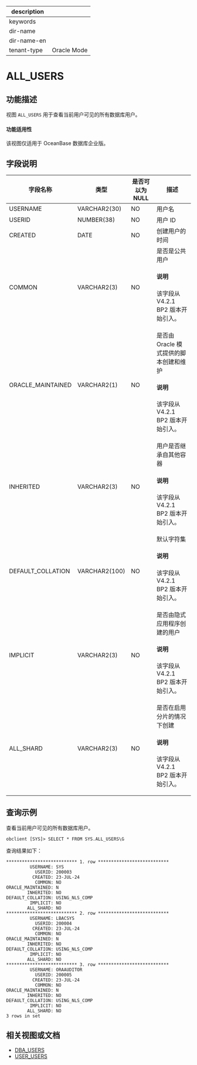 |description||
|---|---|
|keywords||
|dir-name||
|dir-name-en||
|tenant-type|Oracle Mode|

# ALL_USERS

## 功能描述

视图 `ALL_USERS` 用于查看当前用户可见的所有数据库用户。

  <main id="notice" >
    <h4>功能适用性</h4>
    <p>该视图仅适用于 OceanBase 数据库企业版。</p>
  </main>

## 字段说明

| **字段名称** |    **类型**    | **是否可以为 NULL** | **描述**  |
|----------|--------------|----------------|---------|
| USERNAME | VARCHAR2(30) | NO             | 用户名     |
| USERID   | NUMBER(38)   | NO             | 用户 ID   |
| CREATED  | DATE         | NO             | 创建用户的时间 |
| COMMON            | VARCHAR2(3)   | NO   | 是否是公共用户 <main id="notice" type='explain'><h4>说明</h4><p>该字段从 V4.2.1 BP2 版本开始引入。</p></main>|
| ORACLE_MAINTAINED | VARCHAR2(1)   | NO   | 是否由 Oracle 模式提供的脚本创建和维护<main id="notice" type='explain'><h4>说明</h4><p>该字段从 V4.2.1 BP2 版本开始引入。</p></main>|
| INHERITED         | VARCHAR2(3)   | NO   | 用户是否继承自其他容器 <main id="notice" type='explain'><h4>说明</h4><p>该字段从 V4.2.1 BP2 版本开始引入。</p></main>|
| DEFAULT_COLLATION | VARCHAR2(100) | NO   | 默认字符集 <main id="notice" type='explain'><h4>说明</h4><p>该字段从 V4.2.1 BP2 版本开始引入。</p></main>|
| IMPLICIT          | VARCHAR2(3)   | NO   | 是否由隐式应用程序创建的用户 <main id="notice" type='explain'><h4>说明</h4><p>该字段从 V4.2.1 BP2 版本开始引入。</p></main>|
| ALL_SHARD         | VARCHAR2(3)   | NO   | 是否在启用分片的情况下创建 <main id="notice" type='explain'><h4>说明</h4><p>该字段从 V4.2.1 BP2 版本开始引入。</p></main>|

## 查询示例

查看当前用户可见的所有数据库用户。

```shell
obclient [SYS]> SELECT * FROM SYS.ALL_USERS\G
```

查询结果如下：

```shell
*************************** 1. row ***************************
         USERNAME: SYS
           USERID: 200003
          CREATED: 23-JUL-24
           COMMON: NO
ORACLE_MAINTAINED: N
        INHERITED: NO
DEFAULT_COLLATION: USING_NLS_COMP
         IMPLICIT: NO
        ALL_SHARD: NO
*************************** 2. row ***************************
         USERNAME: LBACSYS
           USERID: 200004
          CREATED: 23-JUL-24
           COMMON: NO
ORACLE_MAINTAINED: N
        INHERITED: NO
DEFAULT_COLLATION: USING_NLS_COMP
         IMPLICIT: NO
        ALL_SHARD: NO
*************************** 3. row ***************************
         USERNAME: ORAAUDITOR
           USERID: 200005
          CREATED: 23-JUL-24
           COMMON: NO
ORACLE_MAINTAINED: N
        INHERITED: NO
DEFAULT_COLLATION: USING_NLS_COMP
         IMPLICIT: NO
        ALL_SHARD: NO
3 rows in set
```

## 相关视图或文档

* [DBA_USERS](21700.dba_users-of-oracle-mode.md)
* [USER_USERS](30600.user_users-of-oracle-mode.md)
